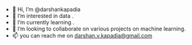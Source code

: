 - 👋 Hi, I’m @darshankapadia
- 👀 I’m interested in data .
- 🌱 I’m currently learning .
- 💞️ I’m looking to collaborate on various projects on machine learning.
- 📫 you can reach me on darshan.v.kapadia@gmail.com 

<!---
darshankapadia/darshankapadia is a ✨ special ✨ repository because its `README.md` (this file) appears on your GitHub profile.
You can click the Preview link to take a look at your changes.
--->
